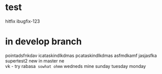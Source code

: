 # test
hitfix
ibugfix-123
# in develop branch
pointadsfnkdav
icataskindlkdmas
pcataskindlkdmas
asfmdkamf
jasjasfka
supertest2
new in master
ne	
vk - try
rabasa`
sowhat
ohmm`
wedneds
mine
sunday
tuesday
monday
